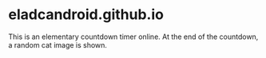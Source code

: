 # eladcandroid.github.io
This is an elementary countdown timer online.
At the end of the countdown, a random cat image is shown.
